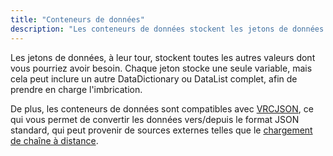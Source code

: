 ```yaml
---
title: "Conteneurs de données"
description: "Les conteneurs de données stockent les jetons de données dans différents formats, soit sous forme de liste de données séquentielles, soit sous forme de dictionnaire de données clé-valeur. Ils sont fonctionnellement similaires aux listes et aux dictionnaires de C#."
---
```


Les jetons de données, à leur tour, stockent toutes les autres valeurs dont vous pourriez avoir besoin. Chaque jeton stocke une seule variable, mais cela peut inclure un autre DataDictionary ou DataList complet, afin de prendre en charge l'imbrication.

De plus, les conteneurs de données sont compatibles avec [VRCJSON](/worlds/udon/data-containers/vrcjson), ce qui vous permet de convertir les données vers/depuis le format JSON standard, qui peut provenir de sources externes telles que le [chargement de chaîne à distance](/worlds/udon/string-loading).